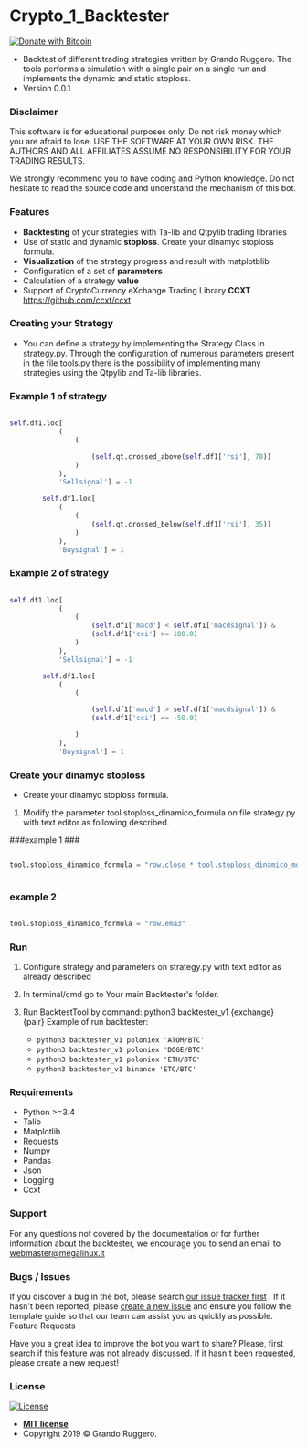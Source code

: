# Crypto_1_Backtester #

[![Donate with Bitcoin](https://en.cryptobadges.io/badge/small/3EJZiSmqRkoZ48ae2pYbKupMYQqoQvxdxe)](https://en.cryptobadges.io/donate/3EJZiSmqRkoZ48ae2pYbKupMYQqoQvxdxe)

* Backtest of different trading strategies written by Grando Ruggero. The tools performs a simulation with a single pair on a single run and implements the dynamic and static stoploss.   
* Version 0.0.1

### Disclaimer ###

This software is for educational purposes only. Do not risk money which you are afraid to lose. USE THE SOFTWARE AT YOUR OWN RISK. THE AUTHORS AND ALL AFFILIATES ASSUME NO RESPONSIBILITY FOR YOUR TRADING RESULTS.

We strongly recommend you to have coding and Python knowledge. Do not hesitate to read the source code and understand the mechanism of this bot.

### Features ###

* **Backtesting** of your strategies with Ta-lib and Qtpylib trading libraries
* Use of static and dynamic **stoploss**. Create your dinamyc stoploss formula.
* **Visualization** of the strategy progress and result with matplotblib
* Configuration of a set of **parameters**
* Calculation of a strategy **value**
* Support of CryptoCurrency eXchange Trading Library **CCXT** https://github.com/ccxt/ccxt

### Creating your Strategy ###

* You can define a strategy by implementing the Strategy Class in strategy.py. Through the configuration of numerous parameters present in the file tools.py there is the possibility of implementing many strategies using the Qtpylib and Ta-lib libraries.
 
### Example 1 of strategy ###

```python

self.df1.loc[
            (            
                (

                    (self.qt.crossed_above(self.df1['rsi'], 70))                    
                )         
            ),
            'Sellsignal'] = -1

        self.df1.loc[
            (
                (  
                    (self.qt.crossed_below(self.df1['rsi'], 35)) 
                ) 
            ),
            'Buysignal'] = 1
```

### Example 2 of strategy ###

```python

self.df1.loc[
            (            
                (
                    (self.df1['macd'] < self.df1['macdsignal']) &
                    (self.df1['cci'] >= 100.0)              
                )         
            ),
            'Sellsignal'] = -1

        self.df1.loc[
            (
                (  

                    (self.df1['macd'] > self.df1['macdsignal']) &
                    (self.df1['cci'] <= -50.0)

                ) 
            ),
            'Buysignal'] = 1
```

### Create your dinamyc stoploss

* Create your dinamyc stoploss formula.

1. Modify the parameter tool.stoploss_dinamico_formula on file strategy.py with text editor as following described.

###example 1 ###

```python

tool.stoploss_dinamico_formula = "row.close * tool.stoploss_dinamico_moltiplicatore" 
        
```

### example 2 ###      

```python  

tool.stoploss_dinamico_formula = "row.ema3"

```

### Run ###

1. Configure strategy and parameters on strategy.py with text editor as already described
2. In terminal/cmd go to Your main Backtester's folder.
3. Run BacktestTool by command: python3 backtester_v1 {exchange} {pair}
    Example of run backtester:

    * `python3 backtester_v1 poloniex 'ATOM/BTC'`
    * `python3 backtester_v1 poloniex 'DOGE/BTC'`
    * `python3 backtester_v1 poloniex 'ETH/BTC'` 
    * `python3 backtester_v1 binance 'ETC/BTC'` 


### Requirements ###

* Python >=3.4
* Talib
* Matplotlib
* Requests
* Numpy
* Pandas
* Json
* Logging
* Ccxt

### Support ###

For any questions not covered by the documentation or for further information about the backtester, we encourage you to send an email to webmaster@megalinux.it

### Bugs / Issues ###

If you discover a bug in the bot, please search [our issue tracker first](https://github.com/Megalinux/Crypto_1_Backtester/issues?q=is%3Aissue) . If it hasn't been reported, please [create a new issue](https://github.com/Megalinux/Crypto_1_Backtester/issues/new) and ensure you follow the template guide so that our team can assist you as quickly as possible.
Feature Requests

Have you a great idea to improve the bot you want to share? Please, first search if this feature was not already discussed. If it hasn't been requested, please create a new request!

### License

[![License](http://img.shields.io/:license-mit-blue.svg?style=flat-square)](http://badges.mit-license.org)

- **[MIT license](http://opensource.org/licenses/mit-license.php)**
- Copyright 2019 © Grando Ruggero.